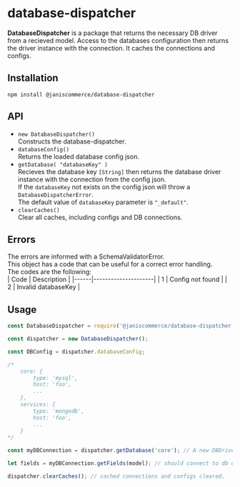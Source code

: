 # database-dispatcher

**DatabaseDispatcher** is a package that returns the necessary DB driver from a recieved model. Access to the databases configuration then returns the driver instance with the connection. It caches the connections and configs.

## Installation
```
npm install @janiscommerce/database-dispatcher
```

## API
- `new DatabaseDispatcher()`  
Constructs the database-dispatcher.  
- `databaseConfig()`  
Returns the loaded database config json.  
- `getDatabase( "databaseKey" )`  
Recieves the database key `[String]` then returns the database driver instance with the connection from the config json.  
If the `databaseKey` not exists on the config json will throw a `DatabaseDispatcherError`.  
The default value of `databaseKey` parameter is `"_default"`.  
- `clearCaches()`  
Clear all caches, including configs and DB connections.

## Errors
The errors are informed with a SchemaValidatorError.  
This object has a code that can be useful for a correct error handling.  
The codes are the following:  
| Code | Description         |
|------|---------------------|
| 1    | Config not found    |
| 2    | Invalid databaseKey |

## Usage
```js
const DatabaseDispatcher = require('@janiscommerce/database-dispatcher');

const dispatcher = new DatabaseDispatcher();

const DBConfig = dispatcher.databaseConfig;

/*
    core: {
        type: 'mysql',
        host: 'foo',
        ...
    },
    services: {
        type: 'mongodb',
        host: 'foo',
        ...
    }
*/

const myDBConnection = dispatcher.getDatabase('core'); // A new DBDriver instance is returned.

let fields = myDBConnection.getFields(model); // should connect to db driver and return the fields...

dispatcher.clearCaches(); // cached connections and configs cleared.
```